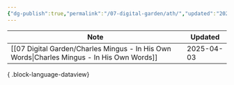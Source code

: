 ```yaml
---
{"dg-publish":true,"permalink":"/07-digital-garden/ath/","updated":"2025-04-03T13:46:32.082-07:00"}
---
```



| Note                                                                                          | Updated    |
| --------------------------------------------------------------------------------------------- | ---------- |
| [[07 Digital Garden/Charles Mingus - In His Own Words\|Charles Mingus - In His Own Words]] | 2025-04-03 |

{ .block-language-dataview}
